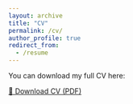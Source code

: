 ```yaml
---
layout: archive
title: "CV"
permalink: /cv/
author_profile: true
redirect_from:
  - /resume
---
```


You can download my full CV here:

<a href="/files/CV_MartinaMurr.pdf" class="btn btn--primary" target="_blank" download>📄 Download CV (PDF)</a>
